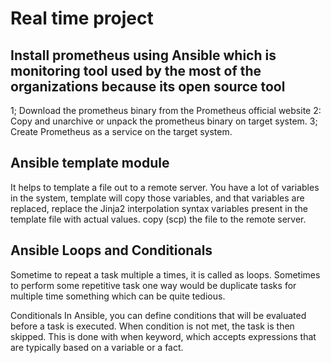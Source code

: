 # Real time project

## Install prometheus using Ansible which is monitoring tool used by the most of the organizations because its open source tool

1; Download the prometheus binary from the Prometheus official website
2: Copy and unarchive or unpack the prometheus binary on target system.
3; Create Prometheus as a service on the target system.

## Ansible template module

It helps to template a file out to a remote server.
You have a lot of variables in the system, template will copy those variables, and that variables are replaced, replace the Jinja2 interpolation syntax variables present in the template file with actual values. copy (scp) the file to the remote server.

## Ansible Loops and Conditionals

Sometime to repeat a task multiple a times, it is called as loops. Sometimes to perform some repetitive task one way would be duplicate tasks for multiple time something which can be quite tedious.

Conditionals
In Ansible, you can define conditions that will be evaluated before a task
is executed. When condition is not met, the task is then skipped. This is done with when keyword, which accepts expressions that are typically based on a variable or a fact.

